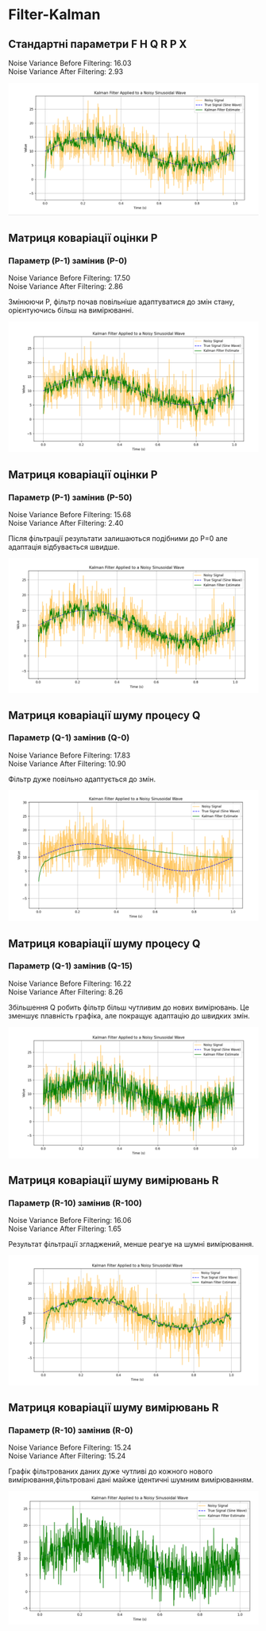 ﻿# Filter-Kalman

## Стандартні параметри F H Q R P X

Noise Variance Before Filtering: 16.03<br>
Noise Variance After Filtering: 2.93

![](/screenshots/1.png)

## Матриця коваріації оцінки P

### Параметр (P-1) замінив (P-0)

Noise Variance Before Filtering: 17.50<br>
Noise Variance After Filtering: 2.86

Змінюючи P, фільтр почав повільніше адаптуватися до змін стану, орієнтуючись більш на вимірюванні.

![](/screenshots/2.png)

## Матриця коваріації оцінки P

### Параметр (P-1) замінив (P-50)

Noise Variance Before Filtering: 15.68<br>
Noise Variance After Filtering: 2.40

Після фільтрації результати залишаються подібними до P=0 але адаптація відбувається швидше.

![](/screenshots/3.png)

## Матриця коваріації шуму процесу Q

### Параметр (Q-1) замінив (Q-0)

Noise Variance Before Filtering: 17.83<br>
Noise Variance After Filtering: 10.90

Фільтр дуже повільно адаптується до змін.

![](/screenshots/4.png)

## Матриця коваріації шуму процесу Q

### Параметр (Q-1) замінив (Q-15)

Noise Variance Before Filtering: 16.22<br>
Noise Variance After Filtering: 8.26

Збільшення Q робить фільтр більш чутливим до нових вимірювань. Це зменшує плавність графіка, але покращує адаптацію до швидких змін.

![](/screenshots/5.png)

## Матриця коваріації шуму вимірювань R

### Параметр (R-10) замінив (R-100)

Noise Variance Before Filtering: 16.06<br>
Noise Variance After Filtering: 1.65

Результат фільтрації згладжений, менше реагуе на шумні вимірювання.

![](/screenshots/6.png)

## Матриця коваріації шуму вимірювань R

### Параметр (R-10) замінив (R-0)

Noise Variance Before Filtering: 15.24<br>
Noise Variance After Filtering: 15.24

Графік фільтрованих даних дуже чутливі до кожного нового вимірювання,фільтровані дані майже ідентичні шумним вимірюванням.

![](/screenshots/7.png)

